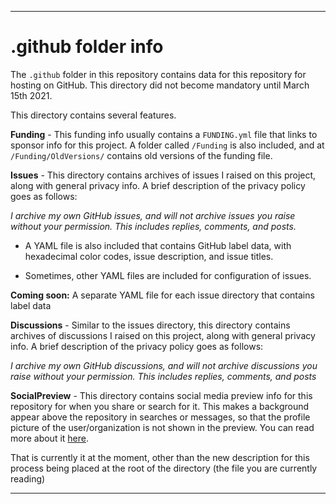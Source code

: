 
***

# .github folder info

The `.github` folder in this repository contains data for this repository for hosting on GitHub. This directory did not become mandatory until March 15th 2021.

This directory contains several features.

**Funding** - This funding info usually contains a `FUNDING.yml` file that links to sponsor info for this project. A folder called `/Funding` is also included, and at `/Funding/OldVersions/` contains old versions of the funding file.

**Issues** - This directory contains archives of issues I raised on this project, along with general privacy info. A brief description of the privacy policy goes as follows:

_I archive my own GitHub issues, and will not archive issues you raise without your permission. This includes replies, comments, and posts._

* A YAML file is also included that contains GitHub label data, with hexadecimal color codes, issue description, and issue titles.

* Sometimes, other YAML files are included for configuration of issues.

**Coming soon:** A separate YAML file for each issue directory that contains label data

**Discussions** - Similar to the issues directory, this directory contains archives of discussions I raised on this project, along with general privacy info. A brief description of the privacy policy goes as follows:

_I archive my own GitHub discussions, and will not archive discussions you raise without your permission. This includes replies, comments, and posts_

**SocialPreview** - This directory contains social media preview info for this repository for when you share or search for it. This makes a background appear above the repository in searches or messages, so that the profile picture of the user/organization is not shown in the preview. You can read more about it [here](/.github/SocialPreview/README.md).

That is currently it at the moment, other than the new description for this process being placed at the root of the directory (the file you are currently reading)



***
